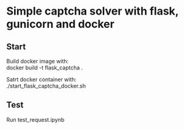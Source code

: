 # Simple captcha solver with flask, gunicorn and docker
## Start  
Build docker image with:  
	docker build -t flask_captcha .
  
Satrt docker container with:  
	./start_flask_captcha_docker.sh  

## Test  
Run test_request.ipynb
